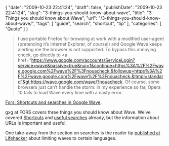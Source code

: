 {
    "date": "2009-10-23 22:41:24",
    "draft": false,
    "publishDate": "2009-10-23 22:41:24",
    "slug": "3-things-you-should-know-about-wave",
    "title": "3 Things you should know about Wave",
    "url": "\/3-things-you-should-know-about-wave\/",
    "tags": [
        "guide",
        "search",
        "shortcut",
        "tip"
    ],
    "categories": [
        "Quote"
    ]
}

> I use portable Firefox for browsing at work with a modified user-agent
> (pretending it’s Internet Explorer, of course!) and Google Wave keeps
> alerting me the browser is not supported. To bypass this annoying
> check, go directly to &lt;a
> href="https://www.google.com/accounts/ServiceLogin?service=wave&passive=true&nui=1&continue=https%3A%2F%2Fwave.google.com%2Fwave%2F%3Fnouacheck.&followup=https%3A%2F%2Fwave.google.com%2Fwave%2F%3Fnouacheck.&ltmpl=standard"&gt;https://wave.google.com/wave/?nouacheck.
> Of course, some browsers just can’t handle the storm: in my experience
> so far, Opera 10 fails to load Wave every time with a nasty error.

[Fors: Shortcuts and searches in Google
Wave](http://exde601e.blogspot.com/2009/10/shortcuts-and-searches-in-google-wave.html).

gxg at FORS covers three things you should know about Wave. We’ve
covered [Shortcuts](//the.geekorium.com.au/learn-these-now/) and [useful
searches](//the.geekorium.com.au/more-wave-searches/) already, but the
information about URLs is important and useful.

One take-away from the section on searches is the reader tip [published
at
Lifehacker](http://lifehacker.com/5383537/from-the-tips-box-finding-cellphones-copy-file-path-in-finder-and-more-wave-filters/)
about limiting waves to certain languages.